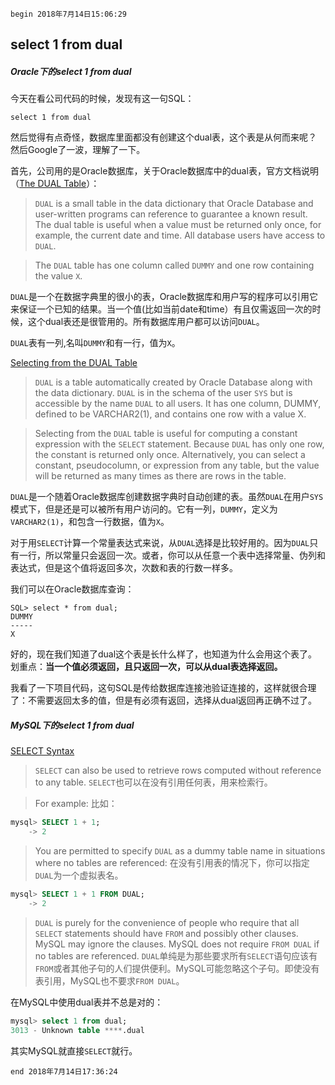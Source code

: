 `begin 2018年7月14日15:06:29`

## select 1 from dual

##### Oracle下的select 1 from dual

今天在看公司代码的时候，发现有这一句SQL：
    
    select 1 from dual

然后觉得有点奇怪，数据库里面都没有创建这个dual表，这个表是从何而来呢？然后Google了一波，理解了一下。

首先，公司用的是Oracle数据库，关于Oracle数据库中的dual表，官方文档说明（[The DUAL Table](https://docs.oracle.com/cd/E11882_01/server.112/e40540/datadict.htm#CNCPT1210)）：
>`DUAL` is a small table in the data dictionary that Oracle Database and user-written programs can reference to guarantee a known result. The dual table is useful when a value must be returned only once, for example, the current date and time. All database users have access to `DUAL`.

>The `DUAL` table has one column called `DUMMY` and one row containing the value `X`.

`DUAL`是一个在数据字典里的很小的表，Oracle数据库和用户写的程序可以引用它来保证一个已知的结果。当一个值(比如当前date和time）有且仅需返回一次的时候，这个dual表还是很管用的。所有数据库用户都可以访问`DUAL`。

`DUAL`表有一列,名叫`DUMMY`和有一行，值为`X`。

[Selecting from the DUAL Table](https://docs.oracle.com/cd/E11882_01/server.112/e41084/queries009.htm#SQLRF20036)
>`DUAL` is a table automatically created by Oracle Database along with the data dictionary. `DUAL` is in the schema of the user `SYS` but is accessible by the name `DUAL` to all users. It has one column, DUMMY, defined to be VARCHAR2(1), and contains one row with a value X. 

>Selecting from the `DUAL` table is useful for computing a constant expression with the `SELECT` statement. Because `DUAL` has only one row, the constant is returned only once. Alternatively, you can select a constant, pseudocolumn, or expression from any table, but the value will be returned as many times as there are rows in the table.

`DUAL`是一个随着Oracle数据库创建数据字典时自动创建的表。虽然`DUAL`在用户`SYS`模式下，但是还是可以被所有用户访问的。它有一列，`DUMMY`，定义为`VARCHAR2(1)`，和包含一行数据，值为`X`。

对于用`SELECT`计算一个常量表达式来说，从`DUAL`选择是比较好用的。因为`DUAL`只有一行，所以常量只会返回一次。或者，你可以从任意一个表中选择常量、伪列和表达式，但是这个值将返回多次，次数和表的行数一样多。

我们可以在Oracle数据库查询：
    
    SQL> select * from dual;
    DUMMY
    -----
    X

好的，现在我们知道了dual这个表是长什么样了，也知道为什么会用这个表了。划重点：<b>当一个值必须返回，且只返回一次，可以从dual表选择返回。</b>

我看了一下项目代码，这句SQL是传给数据库连接池验证连接的，这样就很合理了：不需要返回太多的值，但是有必须有返回，选择从dual返回再正确不过了。

##### MySQL下的select 1 from dual

[SELECT Syntax](https://dev.mysql.com/doc/refman/8.0/en/select.html)

>`SELECT` can also be used to retrieve rows computed without reference to any table.
>`SELECT`也可以在没有引用任何表，用来检索行。

>For example:
>比如：
```sql
mysql> SELECT 1 + 1;
    -> 2
```
>You are permitted to specify `DUAL` as a dummy table name in situations where no tables are referenced:
>在没有引用表的情况下，你可以指定`DUAL`为一个虚拟表名。
```sql
mysql> SELECT 1 + 1 FROM DUAL;
    -> 2
```
>`DUAL` is purely for the convenience of people who require that all `SELECT` statements should have `FROM` and possibly other clauses. MySQL may ignore the clauses. MySQL does not require `FROM DUAL` if no tables are referenced.
>`DUAL`单纯是为那些要求所有`SELECT`语句应该有`FROM`或者其他子句的人们提供便利。MySQL可能忽略这个子句。即使没有表引用，MySQL也不要求`FROM DUAL`。

在MySQL中使用dual表并不总是对的：
```sql
mysql> select 1 from dual;
3013 - Unknown table ****.dual
```

其实MySQL就直接`SELECT`就行。

`end 2018年7月14日17:36:24`
